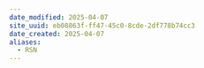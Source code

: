 ```yaml
---
date_modified: 2025-04-07
site_uuid: eb08863f-ff47-45c0-8cde-2df778b74cc3
date_created: 2025-04-07
aliases:
  - RSN
---
```


